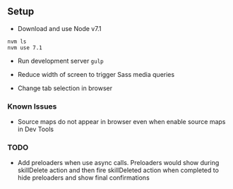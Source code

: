 ## Setup

* Download and use Node v7.1
```
nvm ls
nvm use 7.1
```

* Run development server `gulp`

* Reduce width of screen to trigger Sass media queries

* Change tab selection in browser

### Known Issues

* Source maps do not appear in browser even when enable source maps in Dev Tools

### TODO

* Add preloaders when use async calls. Preloaders would show during skillDelete action and then fire 
skillDeleted action when completed to hide preloaders and show final confirmations